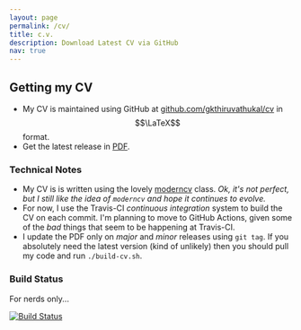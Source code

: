 ```yaml
---
layout: page
permalink: /cv/
title: c.v.
description: Download Latest CV via GitHub
nav: true
---
```



## Getting my CV

- My CV is maintained using GitHub at [github.com/gkthiruvathukal/cv](https://github.com/gkthiruvathukal/cv) in $$\LaTeX$$ format.
- Get the latest release in [PDF](https://github.com/gkthiruvathukal/cv/releases/latest/download/gkthiruvathukal-cv.pdf).

### Technical Notes

- My CV is is written using the lovely [moderncv](https://github.com/xdanaux/moderncv) class. *Ok, it's not perfect, but I still like the idea of `moderncv` and hope it continues to evolve.*
- For now, I use the Travis-CI *continuous integration* system to build the CV on each commit. I'm planning to move to GitHub Actions, given some of the *bad* things that seem to be happening at Travis-CI.
- I update the PDF only on *major* and *minor* releases using `git tag`. If you absolutely need the latest version (kind of unlikely) then you should pull my code and run `./build-cv.sh`.

### Build Status

For nerds only...

[![Build Status](https://travis-ci.com/gkthiruvathukal/cv.svg?branch=master)](https://travis-ci.com/gkthiruvathukal/cv)

